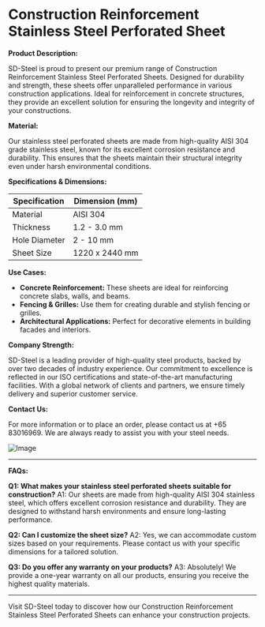 # Construction Reinforcement Stainless Steel Perforated Sheet

**Product Description:**

SD-Steel is proud to present our premium range of Construction Reinforcement Stainless Steel Perforated Sheets. Designed for durability and strength, these sheets offer unparalleled performance in various construction applications. Ideal for reinforcement in concrete structures, they provide an excellent solution for ensuring the longevity and integrity of your constructions.

**Material:**

Our stainless steel perforated sheets are made from high-quality AISI 304 grade stainless steel, known for its excellent corrosion resistance and durability. This ensures that the sheets maintain their structural integrity even under harsh environmental conditions.

**Specifications & Dimensions:**

| Specification | Dimension (mm) |
|---------------|----------------|
| Material      | AISI 304       |
| Thickness     | 1.2 - 3.0 mm   |
| Hole Diameter | 2 - 10 mm      |
| Sheet Size    | 1220 x 2440 mm |

**Use Cases:**

- **Concrete Reinforcement:** These sheets are ideal for reinforcing concrete slabs, walls, and beams.
- **Fencing & Grilles:** Use them for creating durable and stylish fencing or grilles.
- **Architectural Applications:** Perfect for decorative elements in building facades and interiors.

**Company Strength:**

SD-Steel is a leading provider of high-quality steel products, backed by over two decades of industry experience. Our commitment to excellence is reflected in our ISO certifications and state-of-the-art manufacturing facilities. With a global network of clients and partners, we ensure timely delivery and superior customer service.

**Contact Us:**

For more information or to place an order, please contact us at +65 83016969. We are always ready to assist you with your steel needs.

![Image](https://github.com/user-attachments/assets/2567258e-e124-4816-932d-1809bd27ef0b)

---

**FAQs:**

**Q1: What makes your stainless steel perforated sheets suitable for construction?**
A1: Our sheets are made from high-quality AISI 304 stainless steel, which offers excellent corrosion resistance and durability. They are designed to withstand harsh environments and ensure long-lasting performance.

**Q2: Can I customize the sheet size?**
A2: Yes, we can accommodate custom sizes based on your requirements. Please contact us with your specific dimensions for a tailored solution.

**Q3: Do you offer any warranty on your products?**
A3: Absolutely! We provide a one-year warranty on all our products, ensuring you receive the highest quality materials.

---

Visit SD-Steel today to discover how our Construction Reinforcement Stainless Steel Perforated Sheets can enhance your construction projects.